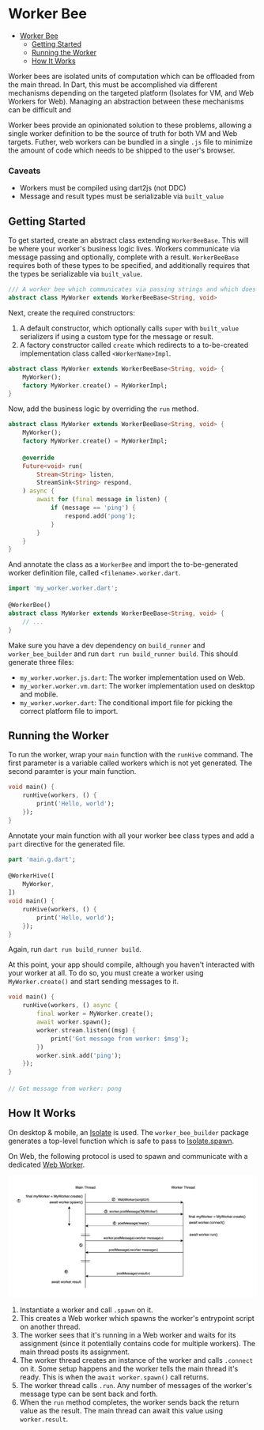 # Worker Bee

- [Worker Bee](#worker-bee)
  - [Getting Started](#getting-started)
  - [Running the Worker](#running-the-worker)
  - [How It Works](#how-it-works)

Worker bees are isolated units of computation which can be offloaded from the main thread. In Dart, this must be accomplished via different mechanisms depending on the targeted platform (Isolates for VM, and Web Workers for Web). Managing an abstraction between these mechanisms can be difficult and 

Worker bees provide an opinionated solution to these problems, allowing a single worker definition to be the source of truth for both VM and Web targets. Futher, web workers can be bundled in a single `.js` file to minimize the amount of code which needs to be shipped to the user's browser.

### Caveats
- Workers must be compiled using dart2js (not DDC)
- Message and result types must be serializable via `built_value`

## Getting Started

To get started, create an abstract class extending `WorkerBeeBase`. This will be where your worker's business logic lives. Workers communicate via message passing and optionally, complete with a result. `WorkerBeeBase` requires both of these types to be specified, and additionally requires that the types be serializable via `built_value`.

```dart
/// A worker bee which communicates via passing strings and which does not have a result type.
abstract class MyWorker extends WorkerBeeBase<String, void>
```

Next, create the required constructors:
1. A default constructor, which optionally calls `super` with `built_value` serializers if using a custom type for the message or result.
2. A factory constructor called `create` which redirects to a to-be-created implementation class called `<WorkerName>Impl`.

```dart
abstract class MyWorker extends WorkerBeeBase<String, void> {
    MyWorker();
    factory MyWorker.create() = MyWorkerImpl;
}
```

Now, add the business logic by overriding the `run` method.

```dart
abstract class MyWorker extends WorkerBeeBase<String, void> {
    MyWorker();
    factory MyWorker.create() = MyWorkerImpl;

    @override
    Future<void> run(
        Stream<String> listen,
        StreamSink<String> respond,
    ) async {
        await for (final message in listen) {
            if (message == 'ping') {
                respond.add('pong');
            }
        }
    }
}
```

And annotate the class as a `WorkerBee` and import the to-be-generated worker definition file, called `<filename>.worker.dart`.

```dart
import 'my_worker.worker.dart';

@WorkerBee()
abstract class MyWorker extends WorkerBeeBase<String, void> {
    // ...
}
```

Make sure you have a dev dependency on `build_runner` and `worker_bee_builder` and run `dart run build_runner build`. This should generate three files:
- `my_worker.worker.js.dart`: The worker implementation used on Web.
- `my_worker.worker.vm.dart`: The worker implementation used on desktop and mobile.
- `my_worker.worker.dart`: The conditional import file for picking the correct platform file to import.

## Running the Worker

To run the worker, wrap your `main` function with the `runHive` command. The first parameter is a variable called workers which is not yet generated. The second paramter is your main function.

```dart
void main() {
    runHive(workers, () {
        print('Hello, world');
    });
}
```

Annotate your main function with all your worker bee class types and add a `part` directive for the generated file.

```dart
part 'main.g.dart';

@WorkerHive([
    MyWorker,
])
void main() {
    runHive(workers, () {
        print('Hello, world');
    });
}
```

Again, run `dart run build_runner build`.

At this point, your app should compile, although you haven't interacted with your worker at all. To do so, you must create a worker using `MyWorker.create()` and start sending messages to it.

```dart
void main() {
    runHive(workers, () async {
        final worker = MyWorker.create();
        await worker.spawn();
        worker.stream.listen((msg) {
            print('Got message from worker: $msg');
        })
        worker.sink.add('ping');
    });
}

// Got message from worker: pong
```

## How It Works

On desktop & mobile, an [Isolate](https://api.dart.dev/stable/dart-isolate/Isolate-class.html) is used. The `worker_bee_builder` package generates a top-level function which is safe to pass to [Isolate.spawn](https://api.dart.dev/stable/dart-isolate/Isolate/spawn.html).

On Web, the following protocol is used to spawn and communicate with a dedicated [Web Worker](https://developer.mozilla.org/en-US/docs/Web/API/Web_Workers_API).

![Web Worker Protocol diagram](/docs/worker.png)

1. Instantiate a worker and call `.spawn` on it.
2. This creates a Web worker which spawns the worker's entrypoint script on another thread.
3. The worker sees that it's running in a Web worker and waits for its assignment (since it potentially contains code for multiple workers). The main thread posts its assignment.
4. The worker thread creates an instance of the worker and calls `.connect` on it. Some setup happens and the worker tells the main thread it's ready. This is when the `await worker.spawn()` call returns.
5. The worker thread calls `.run`. Any number of messages of the worker's message type can be sent back and forth.
6. When the `run` method completes, the worker sends back the return value as the result. The main thread can await this value using `worker.result`.
